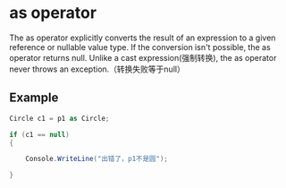 ﻿# as operator
The as operator explicitly converts the result of an expression to a given reference or nullable value type. If the conversion isn't possible, the as operator returns null. 
Unlike a cast expression(强制转换), the as operator never throws an exception.（转换失败等于null）
## Example
```csharp
Circle c1 = p1 as Circle;

if (c1 == null)
{

    Console.WriteLine("出错了，p1不是圆");

}
```